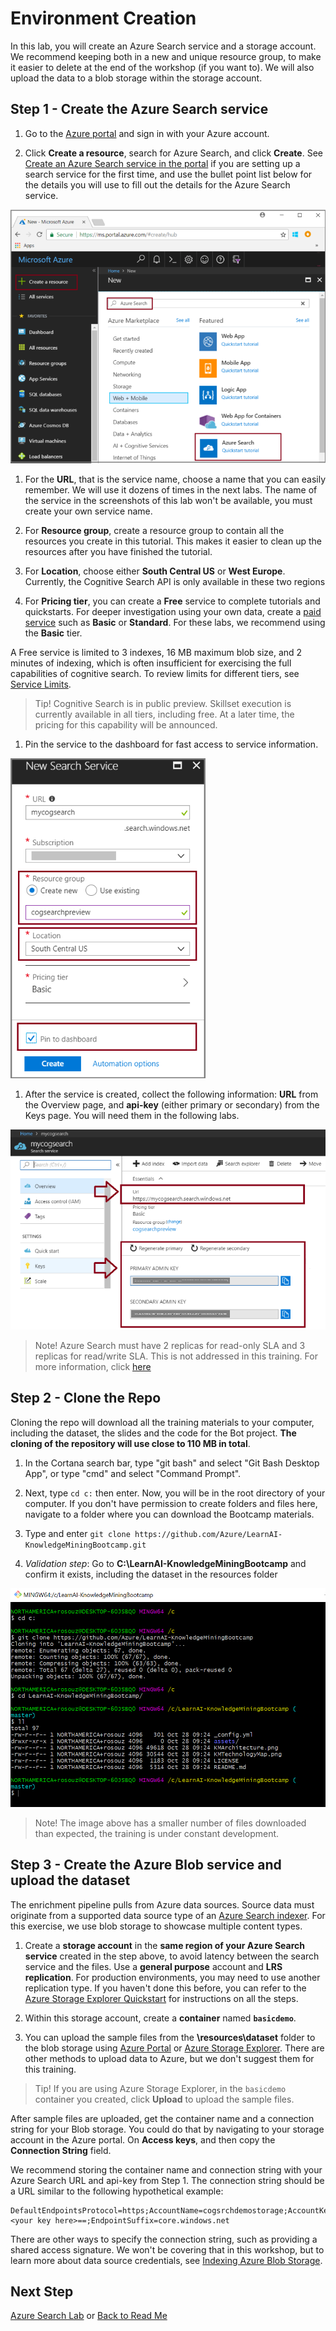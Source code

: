 # Environment Creation

In this lab, you will create an Azure Search service and a storage account. We recommend keeping both in a new and unique resource group, to make it easier to delete at the end of the workshop (if you want to). We will also upload the data to a blob storage within the storage account.

## Step 1 - Create the Azure Search service

1. Go to the [Azure portal](https://portal.azure.com) and sign in with your Azure account.

1. Click **Create a resource**, search for Azure Search, and click **Create**. See [Create an Azure Search service in the portal](https://docs.microsoft.com/en-us/azure/search/search-create-service-portal) if you are setting up a search service for the first time, and use the bullet point list below for the details you will use to fill out the details for the Azure Search service.

  ![Dashboard portal](../resources/images/lab-environment-creation/create-service-full-portal.png)

1. For the **URL**, that is the service name, choose a name that you can easily remember. We will use it dozens of times in the next labs. The name of the service in the screenshots of this lab won't be available, you must create your own service name.

1. For **Resource group**, create a resource group to contain all the resources you create in this tutorial. This makes it easier to clean up the resources after you have finished the tutorial.

1. For **Location**, choose either **South Central US** or **West Europe**. Currently, the Cognitive Search API is only available in these two regions

1. For **Pricing tier**, you can create a **Free** service to complete tutorials and quickstarts. For deeper investigation using your own data, create a [paid service](https://azure.microsoft.com/pricing/details/search/) such as **Basic** or **Standard**. For these labs, we recommend using the **Basic** tier.

  A Free service is limited to 3 indexes, 16 MB maximum blob size, and 2 minutes of indexing, which is often insufficient for exercising the full capabilities of cognitive search. To review limits for different tiers, see [Service Limits](https://docs.microsoft.com/en-us/azure/search/search-limits-quotas-capacity).

  > Tip! Cognitive Search is in public preview. Skillset execution is currently available in all tiers, including free. At a later time, the pricing for this capability will be announced.

1. Pin the service to the dashboard for fast access to service information.

  ![Service definition page in the portal](../resources/images/lab-environment-creation/create-search-service.png)

1. After the service is created, collect the following information: **URL** from the Overview page, and **api-key** (either primary or secondary) from the Keys page. You will need them in the following labs.

  ![Endpoint and key information in the portal](../resources/images/lab-environment-creation/create-search-collect-info.png "Endpoint and key information in the portal")

>Note!
> Azure Search must have 2 replicas for read-only SLA and 3 replicas for read/write SLA. This is not addressed in this training. For more information, click [here](https://azure.microsoft.com/en-us/support/legal/sla/search/v1_0/)

## Step 2 - Clone the Repo

Cloning the repo will download all the training materials to your computer, including the dataset, the slides and the code for the Bot project. **The cloning of the repository will use close to 110 MB in total**.

1. In the Cortana search bar, type "git bash" and select "Git Bash Desktop App", or type "cmd" and select "Command Prompt".

1. Next, type `cd c:` then enter. Now, you will be in the root directory of your computer. If you don't have permission to create folders and files here, navigate to a folder where you can download the Bootcamp materials.

1. Type and enter `git clone https://github.com/Azure/LearnAI-KnowledgeMiningBootcamp.git`

1. *Validation step*: Go to **C:\LearnAI-KnowledgeMiningBootcamp** and confirm it exists, including the dataset in the resources folder

![Git process](../resources/images/lab-environment-creation/git.png)

>Note! The image above has a smaller number of files downloaded than expected, the training is under constant development.

## Step 3 - Create the Azure Blob service and upload the dataset

The enrichment pipeline pulls from Azure data sources. Source data must originate from a supported data source type of an [Azure Search indexer](https://docs.microsoft.com/en-us/azure/search/search-indexer-overview). For this exercise, we use blob storage to showcase multiple content types.

 1. Create a **storage account** in the **same region of your Azure Search service** created in the step above, to avoid latency between the search service and the files.  Use a **general purpose** account and **LRS replication**. For production environments, you may need to use another replication type. If you haven't done this before, you can refer to the [Azure Storage Explorer Quickstart](https://docs.microsoft.com/en-us/azure/vs-azure-tools-storage-manage-with-storage-explorer?tabs=windows) for instructions on all the steps.

 1. Within this storage account, create a **container** named **`basicdemo`**.

 1. You can upload the sample files from the **\resources\dataset** folder to the blob storage using [Azure Portal](https://docs.microsoft.com/en-us/azure/storage/blobs/storage-quickstart-blobs-portal) or [Azure Storage Explorer](https://docs.microsoft.com/en-us/azure/storage/blobs/storage-quickstart-blobs-storage-explorer). There are other methods to upload data to Azure, but we don't  suggest them for this training.

>Tip! If you are using Azure Storage Explorer, in the `basicdemo` container you created, click **Upload** to upload the sample files.

 After sample files are uploaded, get the container name and a connection string for your Blob storage. You could do that by navigating to your storage account in the Azure portal. On **Access keys**, and then copy the **Connection String**  field.

 We recommend storing the container name and connection string with your Azure Search URL and api-key from Step 1. The connection string should be a URL similar to the following hypothetical example:

  ```http
  DefaultEndpointsProtocol=https;AccountName=cogsrchdemostorage;AccountKey=<your key here>==;EndpointSuffix=core.windows.net
  ```

There are other ways to specify the connection string, such as providing a shared access signature. We won't be covering that in this workshop, but to learn more about data source credentials, see [Indexing Azure Blob Storage](https://docs.microsoft.com/en-us/azure/search/search-howto-indexing-azure-blob-storage).

## Next Step

[Azure Search Lab](../labs/lab-azure-search.md) or
[Back to Read Me](../README.md)